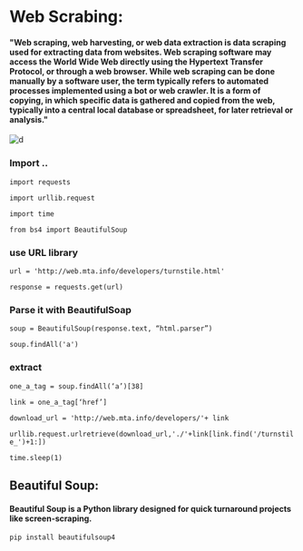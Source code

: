 # Web Scrabing:

#### "Web scraping, web harvesting, or web data extraction is data scraping used for extracting data from websites. Web scraping software may access the World Wide Web directly using the Hypertext Transfer Protocol, or through a web browser. While web scraping can be done manually by a software user, the term typically refers to automated processes implemented using a bot or web crawler. It is a form of copying, in which specific data is gathered and copied from the web, typically into a central local database or spreadsheet, for later retrieval or analysis."

![d](https://www.octoparse.com/media/7529/web-scraping-introduction.jpg?width=666&height=480)


### Import ..

`import requests`

`import urllib.request`

`import time`

`from bs4 import BeautifulSoup`


### use URL library

`url = 'http://web.mta.info/developers/turnstile.html'`

`response = requests.get(url)`


### Parse it with BeautifulSoap

`soup = BeautifulSoup(response.text, “html.parser”)`

`soup.findAll('a')`


### extract

`one_a_tag = soup.findAll(‘a’)[38]`

`link = one_a_tag[‘href’]`


`download_url = 'http://web.mta.info/developers/'+ link`

`urllib.request.urlretrieve(download_url,'./'+link[link.find('/turnstile_')+1:])`


`time.sleep(1)`



## Beautiful Soup:

#### Beautiful Soup is a Python library designed for quick turnaround projects like screen-scraping.

`pip install beautifulsoup4`
